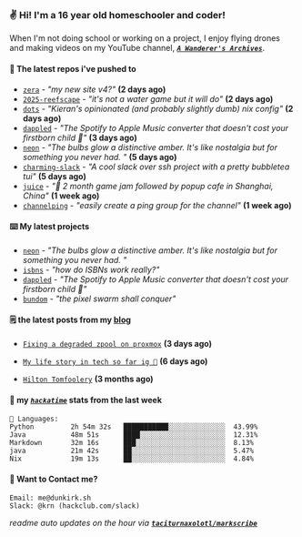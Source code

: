 ### ✌️ Hi! I'm a 16 year old homeschooler and coder!

When I'm not doing school or working on a project, I enjoy flying drones and making videos on my YouTube channel, [**_`A Wanderer's Archives`_**](https://youtube.com/@wanderer.archives).

#### 👷 The latest repos i've pushed to

- [`zera`](https://github.com/taciturnaxolotl/zera) - _"my new site v4?"_ **(2 days ago)**
- [`2025-reefscape`](https://github.com/df1317/2025-reefscape) - _"it's not a water game but it will do"_ **(2 days ago)**
- [`dots`](https://github.com/taciturnaxolotl/dots) - _"Kieran's opinionated (and probably slightly dumb) nix config"_ **(2 days ago)**
- [`dappled`](https://github.com/taciturnaxolotl/dappled) - _"The Spotify to Apple Music converter that doesn't cost your firstborn child 🍏"_ **(3 days ago)**
- [`neon`](https://github.com/taciturnaxolotl/neon) - _"The bulbs glow a distinctive amber. It's like nostalgia but for something you never had. "_ **(5 days ago)**
- [`charming-slack`](https://github.com/taciturnaxolotl/charming-slack) - _"A cool slack over ssh project with a pretty bubbletea tui"_ **(5 days ago)**
- [`juice`](https://github.com/hackclub/juice) - _"🧃 2 month game jam followed by popup cafe in Shanghai, China"_ **(1 week ago)**
- [`channelping`](https://github.com/taciturnaxolotl/channelping) - _"easily create a ping group for the channel"_ **(1 week ago)**

#### ⌨️ My latest projects

- [`neon`](https://github.com/taciturnaxolotl/neon) - _"The bulbs glow a distinctive amber. It's like nostalgia but for something you never had. "_
- [`isbns`](https://github.com/taciturnaxolotl/isbns) - _"how do ISBNs work really?"_
- [`dappled`](https://github.com/taciturnaxolotl/dappled) - _"The Spotify to Apple Music converter that doesn't cost your firstborn child 🍏"_
- [`bundom`](https://github.com/taciturnaxolotl/bundom) - _"the pixel swarm shall conquer"_

#### 🗒️ the latest posts from my [blog](https://dunkirk.sh)

- [`Fixing a degraded zpool on proxmox`](https://dunkirk.sh/blog/degraded-zpool-proxmox/) **(3 days ago)**

- [`My life story in tech so far ig 🤷`](https://dunkirk.sh/blog/my-life-story-with-tech/) **(6 days ago)**

- [`Hilton Tomfoolery`](https://dunkirk.sh/blog/hilton-tomfoolery/) **(3 months ago)**



#### 📡 my [_`hackatime`_](https://waka.hackclub.com) stats from the last week

```text
💾 Languages:
Python         2h 54m 32s   ███████████░░░░░░░░░░░░░░  43.99%
Java           48m 51s      ████░░░░░░░░░░░░░░░░░░░░░  12.31%
Markdown       32m 16s      ███░░░░░░░░░░░░░░░░░░░░░░  8.13%
java           21m 42s      ██░░░░░░░░░░░░░░░░░░░░░░░  5.47%
Nix            19m 13s      ██░░░░░░░░░░░░░░░░░░░░░░░  4.84%
```

#### 📮 Want to Contact me?

```text
Email: me@dunkirk.sh
Slack: @krn (hackclub.com/slack)
```

_readme auto updates on the hour via [**`taciturnaxolotl/markscribe`**](https://github.com/taciturnaxolotl/markscribe)_
